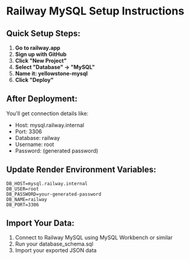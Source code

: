# Railway MySQL Setup Instructions

## Quick Setup Steps:

1. **Go to railway.app**
2. **Sign up with GitHub**
3. **Click "New Project"**
4. **Select "Database" → "MySQL"**
5. **Name it: yellowstone-mysql**
6. **Click "Deploy"**

## After Deployment:
You'll get connection details like:
- Host: mysql.railway.internal
- Port: 3306
- Database: railway
- Username: root
- Password: (generated password)

## Update Render Environment Variables:
```
DB_HOST=mysql.railway.internal
DB_USER=root
DB_PASSWORD=your-generated-password
DB_NAME=railway
DB_PORT=3306
```

## Import Your Data:
1. Connect to Railway MySQL using MySQL Workbench or similar
2. Run your database_schema.sql
3. Import your exported JSON data
